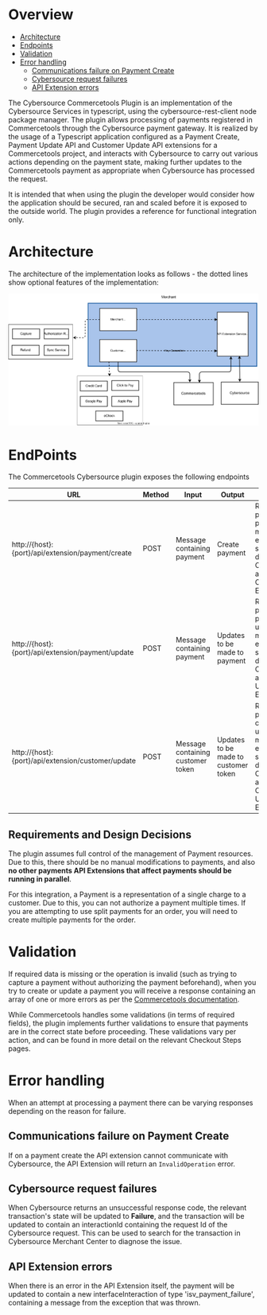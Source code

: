 # Overview

- [Architecture](#architecture)
- [Endpoints](#endpoints)
- [Validation](#validation)
- [Error handling](#error-handling)
  - [Communications failure on Payment Create](#communications-failure-on-payment-create)
  - [Cybersource request failures](#cybersource-request-failures)
  - [API Extension errors](#api-extension-errors)

The Cybersource Commercetools Plugin is an implementation of the Cybersource Services in typescript, using the cybersource-rest-client node package manager. The plugin allows processing of payments registered in Commercetools through the Cybersource payment gateway. It is realized by the usage of a Typescript application configured as a Payment Create, Payment Update API and Customer Update API extensions for a Commercetools project, and interacts with Cybersource to carry out various actions depending on the payment state, making further updates to the Commercetools payment as appropriate when Cybersource has processed the request.

It is intended that when using the plugin the developer would consider how the application should be secured, ran and scaled before it is exposed to the outside world. The plugin provides a reference for functional integration only.

# Architecture

The architecture of the implementation looks as follows - the dotted
lines show optional features of the implementation:

![High Level Architecture](images/High-Level-Architecture.svg)

# EndPoints

The Commercetools Cybersource plugin exposes the following endpoints

| URL          | Method   | Input | Output | Description |
| ------------ | -------- | ----- | ------ | ----------- |
| http://{host}:{port}/api/extension/payment/create | POST | Message containing payment | Create payment | Receives and processes payment create messages. This endpoint should be defined in Commercetools as the Payment Create API Extension |
| http://{host}:{port}/api/extension/payment/update | POST | Message containing payment | Updates to be made to payment |  Receives and processes payment update messages. This endpoint should be defined in Commercetools as the Payment Update API Extension |
| http://{host}:{port}/api/extension/customer/update | POST | Message containing customer token | Updates to be made to customer token | Receives and processes customer update messages. This endpoint should be defined in Commercetools as the Customer Update API Extension |

## Requirements and Design Decisions

The plugin assumes full control of the management of Payment resources. Due to this, there should be no manual modifications to payments, and also <b>no other payments API Extensions that affect payments should be running in parallel</b>.

For this integration, a Payment is a representation of a single charge to a customer. Due to this, you can not authorize a payment multiple times. If you are attempting to use split payments for an order, you will need to create multiple payments for the order.

# Validation

If required data is missing or the operation is invalid (such as trying to capture a payment without authorizing the payment beforehand), when you try to create or update a payment you will receive a response containing an array of one or more errors as per the [Commercetools documentation](https://docs.commercetools.com/api/projects/api-extensions#error-cases).

While Commercetools handles some validations (in terms of required fields), the plugin implements further validations to ensure that payments are in the correct state before proceeding. These
validations vary per action, and can be found in more detail on the relevant Checkout Steps pages.

# Error handling

When an attempt at processing a payment there can be varying responses depending on the reason for failure.

## Communications failure on Payment Create

If on a payment create the API extension cannot communicate with Cybersource, the API Extension will return an `InvalidOperation` error.

## Cybersource request failures

When Cybersource returns an unsuccessful response code, the relevant transaction's state will be updated to **Failure**, and the transaction will be updated to contain an interactionId containing the request Id of the Cybersource request. This can be used to search for the transaction in Cybersource Merchant Center to diagnose the issue.

## API Extension errors

When there is an error in the API Extension itself, the payment will be updated to contain a new interfaceInteraction of type 'isv_payment_failure', containing a message from the exception
that was thrown.
